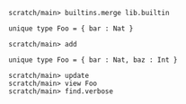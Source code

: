 ``` ucm :hide
scratch/main> builtins.merge lib.builtin
```

``` unison
unique type Foo = { bar : Nat }
```

``` ucm
scratch/main> add
```

``` unison
unique type Foo = { bar : Nat, baz : Int }
```

``` ucm
scratch/main> update
scratch/main> view Foo
scratch/main> find.verbose
```
